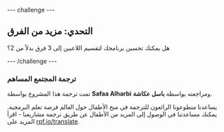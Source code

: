 --- challenge ---

## التحدي: مزيد من الفرق

هل يمكنك تحسين برنامجك لتقسيم اللاعبين إلى 3 فرق بدلاً من 2؟

--- /challenge ---

### ترجمة المجتمع المساهم

تمت ترجمة هذا المشروع بواسطة **Safaa Alharbi** ومراجعته بواسطة **باسل عكاشة**.

يساعدنا متطوعونا الرائعون للترجمة في منح الأطفال حول العالم فرصة تعلم البرمجية. يمكنك مساعدتنا في الوصول إلى المزيد من الأطفال عن طريق ترجمة مشاريعنا - اقرأ المزيد على [rpf.io/translate](https://rpf.io/translate).